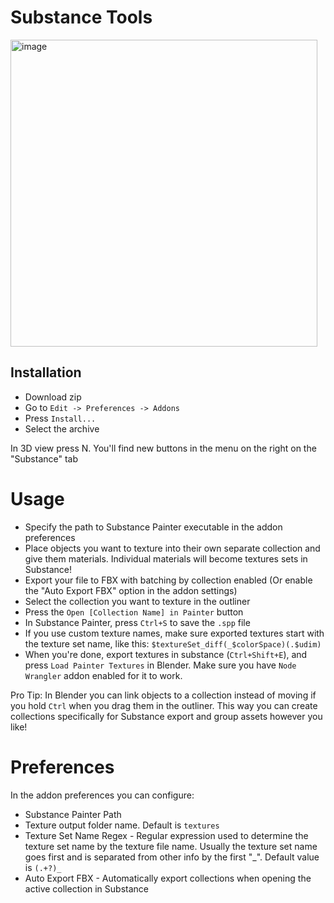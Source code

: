 # Substance Tools

<img width="491" alt="image" src="https://github.com/passivestar/substance-tools/assets/60579014/826d5421-8958-4f8e-b5d2-94be9a368e04">

## Installation

- Download zip
- Go to `Edit -> Preferences -> Addons`
- Press `Install...`
- Select the archive

In 3D view press N. You'll find new buttons in the menu on the right on the "Substance" tab

# Usage

- Specify the path to Substance Painter executable in the addon preferences
- Place objects you want to texture into their own separate collection and give them materials. Individual materials will become textures sets in Substance!
- Export your file to FBX with batching by collection enabled (Or enable the "Auto Export FBX" option in the addon settings)
- Select the collection you want to texture in the outliner
- Press the `Open [Collection Name] in Painter` button
- In Substance Painter, press `Ctrl+S` to save the `.spp` file
- If you use custom texture names, make sure exported textures start with the texture set name, like this: `$textureSet_diff(_$colorSpace)(.$udim)`
- When you're done, export textures in substance (`Ctrl+Shift+E`), and press `Load Painter Textures` in Blender. Make sure you have `Node Wrangler` addon enabled for it to work.

Pro Tip:
In Blender you can link objects to a collection instead of moving if you hold `Ctrl` when you drag them in the outliner. This way you can create collections specifically for Substance export and group assets however you like!

# Preferences

In the addon preferences you can configure:

- Substance Painter Path
- Texture output folder name. Default is `textures`
- Texture Set Name Regex - Regular expression used to determine the texture set name by the texture file name. Usually the texture set name goes first and is separated from other info by the first "_". Default value is `(.+?)_`
- Auto Export FBX - Automatically export collections when opening the active collection in Substance
